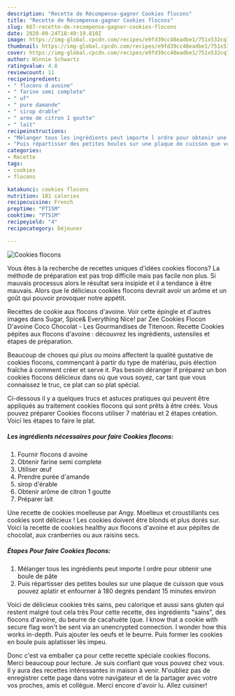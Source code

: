 ```yaml
---
description: "Recette de Récompense-gagner Cookies flocons"
title: "Recette de Récompense-gagner Cookies flocons"
slug: 667-recette-de-recompense-gagner-cookies-flocons
date: 2020-09-24T18:49:19.810Z
image: https://img-global.cpcdn.com/recipes/e9fd39cc48eadbe1/751x532cq70/cookies-flocons-photo-principale-de-la-recette.jpg
thumbnail: https://img-global.cpcdn.com/recipes/e9fd39cc48eadbe1/751x532cq70/cookies-flocons-photo-principale-de-la-recette.jpg
cover: https://img-global.cpcdn.com/recipes/e9fd39cc48eadbe1/751x532cq70/cookies-flocons-photo-principale-de-la-recette.jpg
author: Winnie Schwartz
ratingvalue: 4.8
reviewcount: 11
recipeingredient:
- " flocons d avoine"
- " farine semi complete"
- " uf"
- " pure damande"
- " sirop drable"
- " arme de citron 1 goutte"
- " lait"
recipeinstructions:
- "Mélanger tous les ingrédients peut importe l ordre pour obtenir une boule de pâte"
- "Puis répartisser des petites boules sur une plaque de cuisson que vous pouvez aplatir et enfourner à 180 degrés pendant 15 minutes environ"
categories:
- Recette
tags:
- cookies
- flocons

katakunci: cookies flocons 
nutrition: 181 calories
recipecuisine: French
preptime: "PT15M"
cooktime: "PT51M"
recipeyield: "4"
recipecategory: Déjeuner

---
```



![Cookies flocons](https://img-global.cpcdn.com/recipes/e9fd39cc48eadbe1/751x532cq70/cookies-flocons-photo-principale-de-la-recette.jpg)

Vous êtes à la recherche de recettes uniques d'idées cookies flocons? La méthode de préparation est pas trop difficile mais pas facile non plus. Si mauvais processus alors le résultat sera insipide et il a tendance à être mauvais. Alors que le délicieux cookies flocons devrait avoir un arôme et un goût qui pouvoir provoquer notre appétit.

Recettes de cookie aux flocons d&#39;avoine. Voir cette épingle et d&#39;autres images dans Sugar, Spice&amp; Everything Nice! par Zee Cookies Flocon D&#39;avoine Coco Chocolat - Les Gourmandises de Titenoon. Recette Cookies pépites aux flocons d&#39;avoine : découvrez les ingrédients, ustensiles et étapes de préparation.

Beaucoup de choses qui plus ou moins affectent la qualité gustative de cookies flocons, commençant à partir du type de matériau, puis élection fraîche à comment créer et serve it. Pas besoin déranger if préparez un bon cookies flocons délicieux dans où que vous soyez, car tant que vous connaissez le truc, ce plat can so plat spécial.


Ci-dessous il y a quelques trucs et astuces pratiques qui peuvent être appliqués au traitement cookies flocons qui sont prêts à être créés. Vous pouvez préparer Cookies flocons utiliser 7 matériau et 2 étapes création. Voici les étapes to faire le plat.

<!--inarticleads1-->

##### Les ingrédients nécessaires pour faire Cookies flocons:

1. Fournir  flocons d avoine
1. Obtenir  farine semi complete
1. Utiliser  œuf
1. Prendre  purée d&#39;amande
1.   sirop d&#39;érable
1. Obtenir  arôme de citron 1 goutte
1. Préparer  lait


Une recette de cookies moelleuse par Angy. Moelleux et croustillants ces cookies sont délicieux ! Les cookies doivent être blonds et plus dorés sur. Voici la recette de cookies healthy aux flocons d&#39;avoine et aux pépites de chocolat, aux cranberries ou aux raisins secs. 

<!--inarticleads2-->

##### Étapes Pour faire Cookies flocons:

1. Mélanger tous les ingrédients peut importe l ordre pour obtenir une boule de pâte
1. Puis répartisser des petites boules sur une plaque de cuisson que vous pouvez aplatir et enfourner à 180 degrés pendant 15 minutes environ


Voici de délicieux cookies très sains, peu calorique et aussi sans gluten qui restent malgré tout cela très Pour cette recette, des ingrédients &#34;sains&#34;, des flocons d&#39;avoine, du beurre de cacahuète (que. I know that a cookie with secure flag won&#39;t be sent via an unencrypted connection. I wonder how this works in-depth. Puis ajouter les oeufs et le beurre. Puis former les cookies en boule puis aplatisser lès impeu. 


Donc c'est va emballer ça pour cette recette spéciale cookies flocons. Merci beaucoup pour lecture. Je suis confiant que vous pouvez chez vous. Il y aura des recettes  intéressantes in maison à venir. N'oubliez pas de enregistrer cette page dans votre navigateur et de la partager avec votre vos proches, amis et collègue. Merci encore d'avoir lu. Allez cuisiner!
